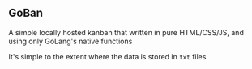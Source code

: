 GoBan
---

A simple locally hosted kanban that written in pure HTML/CSS/JS, and using only GoLang's native functions

It's simple to the extent where the data is stored in `txt` files